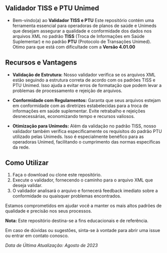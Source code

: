
## Validador TISS e PTU Unimed
- Bem-vindo(a) ao  **Validador TISS e PTU** Este repositório contém uma ferramenta essencial para operadoras de planos de saúde e Unimeds que desejam assegurar a qualidade e conformidade dos dados nos arquivos XML no padrão **TISS** (Troca de Informações em Saúde Suplementar) e no padrão **PTU** (Protocolo de Transações Unimed).
Otimo para que está com dificultade com a **Versão 4.01.00**
## Recursos e Vantagens

- **Validação de Estrutura:** Nosso validador verifica  se os arquivos XML estão seguindo a estrutura correta de acordo com os padrões TISS e PTU Unimed. Isso ajuda a evitar erros de formatação que podem levar a problemas de processamento e rejeição de arquivos.

- **Conformidade com Regulamentos:** Garanta que seus arquivos estejam em conformidade com as diretrizes estabelecidas para a troca de informações em saúde suplementar. Evite retrabalho e rejeições desnecessárias, economizando tempo e recursos valiosos.

- **Otimização para Unimeds:** Além da validação no padrão TISS, nosso validador também verifica especificamente os requisitos do padrão PTU utilizado pelas Unimeds. Isso é especialmente benéfico para as operadoras Unimed, facilitando o cumprimento das normas específicas da rede.

## Como Utilizar

1. Faça o download ou clone este repositório.
2. Execute o validador, fornecendo o caminho para o arquivo XML que deseja validar.
3. O validador analisará o arquivo e fornecerá feedback imediato sobre a conformidade ou quaisquer problemas encontrados.


Estamos comprometidos em ajudar você a manter os mais altos padrões de qualidade e precisão nos seus processos.

**Nota:** Este repositório destina-se a fins educacionais e de referência.

Em caso de dúvidas ou sugestões, sinta-se à vontade para abrir uma issue ou entrar em contato conosco.

*Data de Última Atualização: Agosto de 2023*
